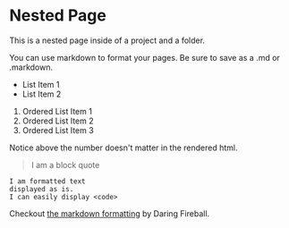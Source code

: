 # Nested Page

This is a nested page inside of a project and a folder.

You can use markdown to format your pages.  Be sure to save as a .md or .markdown.  

* List Item 1
* List Item 2

1. Ordered List Item 1
2. Ordered List Item 2
4. Ordered List Item 3

Notice above the number doesn't matter in the rendered html.

> I am a block quote

    I am formatted text
    displayed as is.
    I can easily display <code>

Checkout [the markdown formatting](https://daringfireball.net/projects/markdown/syntax) by Daring Fireball.

